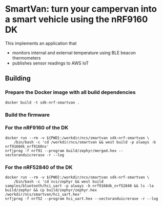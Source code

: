 # SmartVan: turn your campervan into a smart vehicle using the nRF9160 DK

This implements an application that

- monitors internal and external temperature using BLE beacon thermometers
- publishes sensor readings to AWS IoT

## Building

### Prepare the Docker image with all build dependencies

    docker build -t sdk-nrf-smartvan .

### Build the firmware

### For the nRF9160 of the DK

    docker run --rm -v ${PWD}:/workdir/ncs/smartvan sdk-nrf-smartvan \
        /bin/bash -c 'cd /workdir/ncs/smartvan && west build -p always -b nrf9160dk_nrf9160ns'
    nrfjprog -f nrf91 --program build/zephyr/merged.hex --sectoranduicrerase -r --log

### For the nRF52840 of the DK

    docker run --rm -v ${PWD}:/workdir/ncs/smartvan sdk-nrf-smartvan \
        /bin/bash -c 'cd ncs/zephyr && west build samples/bluetooth/hci_uart -p always -b nrf9160dk_nrf52840 && ls -la build/zephyr && cp build/zephyr/zephyr.hex /workdir/ncs/smartvan/hci_uart.hex'
    nrfjprog -f nrf52 --program hci_uart.hex --sectoranduicrerase -r --log
